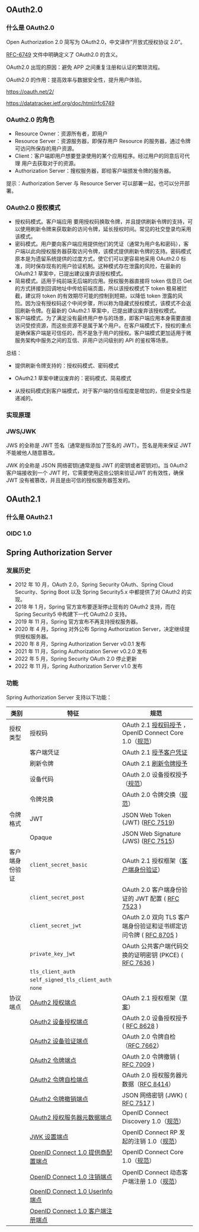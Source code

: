 ## OAuth2.0

### 什么是 OAuth2.0

Open Authorization 2.0 简写为 OAuth2.0，中文译作“开放式授权协议 2.0”。

[RFC-6749](https://datatracker.ietf.org/doc/html/rfc6749) 文件中明确定义了 OAuth2.0 的含义。

OAuth2.0 出现的原因：避免 APP 之间重复注册和认证的繁琐流程。

OAuth2.0 的作用：提高效率与数据安全性，提升用户体验。



https://oauth.net/2/

https://datatracker.ietf.org/doc/html/rfc6749



### OAuth2.0 的角色

- Resource Owner：资源所有者，即用户
- Resource Server：资源服务器，即保存用户 Resource 的服务器，通过令牌可访问所保存的用户资源。
- Client：客户端即用户想要登录使用的某个应用程序。经过用户的同意后可代理 用户去获取对于的资源。
- Authorization Server：搜权服务器，即给客户端颁发令牌的服务器。

提示：Authorization Server 与 Resource Server 可以部署一起，也可以分开部署。

### OAuth2.0 授权模式

- 授权码模式。客户端应用 要用授权码换取令牌，并且提供刷新令牌的支持，可以使用刷新令牌来获取新的访问令牌，延长授权时间。常见的社交登录均采用该模式。
- 密码模式。用户要向客户端应用提供他们的凭证（通常为用户名和密码），客户端以此向授权服务器获取访问令牌，该模式提供刷新令牌的支持。密码模式原本是为遗留系统提供的过度方式，使它们可以更容易地采用 OAuth2.0 标准，同时保存现有的用户验证机制。这种模式存在泄露的风险，在最新的 OAuth2.1 草案中，已提出建议废弃该授权模式。
- 简易模式。适用于纯前端无后端的应用。授权服务器直接将 token 信息已 Get 的方式拼接到回调地址中传给前端页面，所以该授权模式下 token 极易被拦截，建议将 token 的有效期尽可能的控制到短期，以降低 token 泄露的风险。因为没有授权码这个中间步骤，所以称为隐藏式授权模式，该模式不会返回刷新令牌。在最新的 OAuth2.1 草案中，已提出建议废弃该授权模式。
- 客户端模式。为了满足没有最终用户参与的场景，即客户端应用本身需要直接访问受控资源，而这些资源不是属于某个用户。在客户端模式下，授权的重点是确保客户端是可信任的，而不是急于用户的授权。客户端模式更加适用于微服务架构中服务之间的互信、非用户访问级别的 API 的鉴权等场景。

总结：

- 提供刷新令牌支持的：授权码模式、密码模式
- OAuth2.1 草案中建议废弃的：密码模式、简易模式

- 从授权码模式到客户端模式，对于客户端的信任程度是增加的，但是安全性是递减的。

### 实现原理

### JWS/JWK

JWS 的全称是 JWT 签名（通常是指添加了签名的 JWT）。签名是用来保证 JWT 不能被他人随意篡改。

JWK 的全称是 JSON 网络密钥(通常是指 JWT 的密钥或者密钥对)。当 0Auth2 客户端接收到一个 JWT 时，它需要使用这些公钥来验证JWT 的有效性，确保 JWT 没有被篡改，并且是由可信的授权服务器签发的。

## OAuth2.1

### 什么是 OAuth2.1

### OIDC 1.0

## Spring Authorization Server

### 发展历史

- 2012 年 10 月，OAuth 2.0，Spring Security OAuth、Spring Cloud Security、Spring Boot 以及 Spring Security5.x 中都提供了对 OAuth2 的实现。
- 2018 年 1 月，Spring 官方宣布要逐渐停止现有的 OAuth2 支持，而在 Spring Security5 中构建下一代 OAuth2.0 支持。
- 2019 年 11 月，Spring 官方宣布不再支持授权服务器。
- 2020 年 4 月，Spring 对外公布 Spring Authorization Server，决定继续提供授权服务器。
- 2020 年 8 月，Spring Authorization Server v0.0.1 发布
- 2021 年 11 月，Spring Authorization Server v0.2.0 发布
- 2022 年 5 月，Spring Security OAuth 2.0 停止更新
- 2022 年 11 月，Spring Authorization Server v1.0 发布

### 功能

Spring Authorization Server 支持以下功能：

| 类别           | 特征                                                         | 规范                                                         |
| -------------- | ------------------------------------------------------------ | ------------------------------------------------------------ |
| 授权类型       | 授权码                                                       | OAuth 2.1   [授权码授予](https://datatracker.ietf.org/doc/html/draft-ietf-oauth-v2-1-07#section-4.1) ，OpenID Connect Core 1.0（[规范](https://openid.net/specs/openid-connect-core-1_0.html)） |
|                | 客户端凭证                                                   | OAuth 2.1   [授予客户凭证](https://datatracker.ietf.org/doc/html/draft-ietf-oauth-v2-1-07#section-4.2) |
|                | 刷新令牌                                                     | OAuth 2.1   [刷新令牌授予](https://datatracker.ietf.org/doc/html/draft-ietf-oauth-v2-1-07#section-4.3) |
|                | 设备代码                                                     | OAuth 2.0 设备授权授予（[规范](https://tools.ietf.org/html/rfc8628)） |
|                | 令牌兑换                                                     | OAuth 2.0 令牌交换（[规范](https://datatracker.ietf.org/doc/html/rfc8693)） |
| 令牌格式       | JWT                                                          | JSON Web Token (JWT) ([RFC 7519](https://tools.ietf.org/html/rfc7519)) |
|                | Opaque                                                       | JSON Web Signature (JWS) ([RFC 7515](https://tools.ietf.org/html/rfc7515)) |
| 客户端身份验证 | `client_secret_basic`                                        | OAuth 2.1 授权框架（[客户端身份验证](https://datatracker.ietf.org/doc/html/draft-ietf-oauth-v2-1-07#section-2.4)） |
|                | `client_secret_post`                                         | OAuth 2.0 客户端身份验证的 JWT 配置 ( [RFC 7523](https://tools.ietf.org/html/rfc7523) ) |
|                | `client_secret_jwt`                                          | OAuth 2.0 双向 TLS 客户端身份验证和证书绑定访问令牌 ( [RFC 8705](https://datatracker.ietf.org/doc/html/rfc8705) ) |
|                | `private_key_jwt`                                            | OAuth 公共客户端代码交换的证明密钥 (PKCE) ( [RFC 7636](https://tools.ietf.org/html/rfc7636) ) |
|                | `tls_client_auth`                                            |                                                              |
|                | `self_signed_tls_client_auth`                                |                                                              |
|                | `none`                                                       |                                                              |
| 协议端点       | [OAuth2 授权端点](https://docs.spring.io/spring-authorization-server/reference/protocol-endpoints.html#oauth2-authorization-endpoint) | OAuth 2.1 授权框架（[草案](https://datatracker.ietf.org/doc/html/draft-ietf-oauth-v2-1-07)） |
|                | [OAuth2 设备授权端点](https://docs.spring.io/spring-authorization-server/reference/protocol-endpoints.html#oauth2-device-authorization-endpoint) | OAuth 2.0 设备授权授予 ( [RFC 8628](https://tools.ietf.org/html/rfc8628) ) |
|                | [OAuth2 设备验证端点](https://docs.spring.io/spring-authorization-server/reference/protocol-endpoints.html#oauth2-device-verification-endpoint) | OAuth 2.0 令牌自检（[RFC 7662](https://tools.ietf.org/html/rfc7662)） |
|                | [OAuth2 令牌端点](https://docs.spring.io/spring-authorization-server/reference/protocol-endpoints.html#oauth2-token-endpoint) | OAuth 2.0 令牌撤销 ( [RFC 7009](https://tools.ietf.org/html/rfc7009) ) |
|                | [OAuth2 令牌自检端点](https://docs.spring.io/spring-authorization-server/reference/protocol-endpoints.html#oauth2-token-introspection-endpoint) | OAuth 2.0 授权服务器元数据（[RFC 8414](https://tools.ietf.org/html/rfc8414)） |
|                | [OAuth2 令牌撤销端点](https://docs.spring.io/spring-authorization-server/reference/protocol-endpoints.html#oauth2-token-revocation-endpoint) | JSON 网络密钥 (JWK) ( [RFC 7517](https://tools.ietf.org/html/rfc7517) ) |
|                | [OAuth2 授权服务器元数据端点](https://docs.spring.io/spring-authorization-server/reference/protocol-endpoints.html#oauth2-authorization-server-metadata-endpoint) | OpenID Connect Discovery 1.0（[规范](https://openid.net/specs/openid-connect-discovery-1_0.html)） |
|                | [JWK 设置端点](https://docs.spring.io/spring-authorization-server/reference/protocol-endpoints.html#jwk-set-endpoint) | OpenID Connect RP 发起的注销 1.0（[规范](https://openid.net/specs/openid-connect-rpinitiated-1_0.html)） |
|                | [OpenID Connect 1.0 提供商配置端点](https://docs.spring.io/spring-authorization-server/reference/protocol-endpoints.html#oidc-provider-configuration-endpoint) | OpenID Connect Core 1.0（[规范](https://openid.net/specs/openid-connect-core-1_0.html)） |
|                | [OpenID Connect 1.0 注销端点](https://docs.spring.io/spring-authorization-server/reference/protocol-endpoints.html#oidc-logout-endpoint) | OpenID Connect 动态客户端注册 1.0（[规范](https://openid.net/specs/openid-connect-registration-1_0.html)） |
|                | [OpenID Connect 1.0 UserInfo 端点](https://docs.spring.io/spring-authorization-server/reference/protocol-endpoints.html#oidc-user-info-endpoint) |                                                              |
|                | [OpenID Connect 1.0 客户端注册端点](https://docs.spring.io/spring-authorization-server/reference/protocol-endpoints.html#oidc-client-registration-endpoint) |                                                              |
